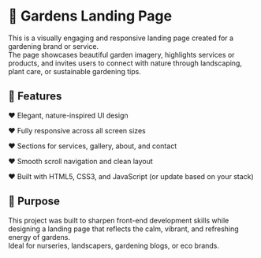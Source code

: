 #  🌿 Gardens Landing Page
This is a visually engaging and responsive landing page created for a gardening brand or service.
<br/>
The page showcases beautiful garden imagery, highlights services or products, and invites users to connect with nature through landscaping, plant care, or sustainable gardening tips.
##  🌼 Features
♥ Elegant, nature-inspired UI design

♥ Fully responsive across all screen sizes

♥ Sections for services, gallery, about, and contact

♥ Smooth scroll navigation and clean layout

♥ Built with HTML5, CSS3, and JavaScript (or update based on your stack)

## 🌱 Purpose
This project was built to sharpen front-end development skills while designing a landing page that reflects the calm, vibrant, and refreshing energy of gardens. 
<br/> Ideal for nurseries, landscapers, gardening blogs, or eco brands.
